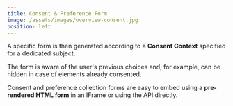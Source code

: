 ```yaml
---
title: Consent & Preference Form
image: /assets/images/overview-consent.jpg
position: left
---
```


A specific form is then generated according to a **Consent Context** specified for a dedicated subject.

The form is aware of the user's previous choices and, for example, can be hidden in case of elements already consented.

Consent and preference collection forms are easy to embed using a **pre-rendered HTML form** in an IFrame or using the API directly.